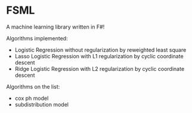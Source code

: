 # FSML
A machine learning library written in F#!

Algorithms implemented:
  - Logistic Regression without regularization by reweighted least square
  - Lasso Logistic Regression with L1 regularization by cyclic coordinate descent
  - Ridge Logistic Regression with L2 regularization by cyclic coordinate descent

Algorithms on the list:
  - cox ph model
  - subdistribution model
